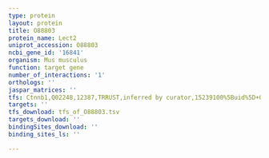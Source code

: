 ```yaml
---
type: protein
layout: protein
title: O88803
protein_name: Lect2
uniprot_accession: O88803
ncbi_gene_id: '16841'
organism: Mus musculus
function: target gene
number_of_interactions: '1'
orthologs: ''
jaspar_matrices: ''
tfs: Ctnnb1,Q02248,12387,TRRUST,inferred by curator,15239100%5Buid%5D+OR+29087512%5Buid%5D,Yes
targets: ''
tfs_download: tfs_of_O88803.tsv
targets_download: ''
bindingSites_download: ''
binding_sites_ls: ''

---
```


